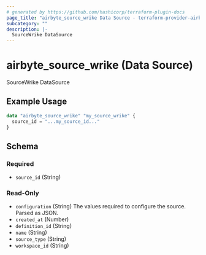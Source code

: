 ```yaml
---
# generated by https://github.com/hashicorp/terraform-plugin-docs
page_title: "airbyte_source_wrike Data Source - terraform-provider-airbyte"
subcategory: ""
description: |-
  SourceWrike DataSource
---
```


# airbyte_source_wrike (Data Source)

SourceWrike DataSource

## Example Usage

```terraform
data "airbyte_source_wrike" "my_source_wrike" {
  source_id = "...my_source_id..."
}
```

<!-- schema generated by tfplugindocs -->
## Schema

### Required

- `source_id` (String)

### Read-Only

- `configuration` (String) The values required to configure the source. Parsed as JSON.
- `created_at` (Number)
- `definition_id` (String)
- `name` (String)
- `source_type` (String)
- `workspace_id` (String)
